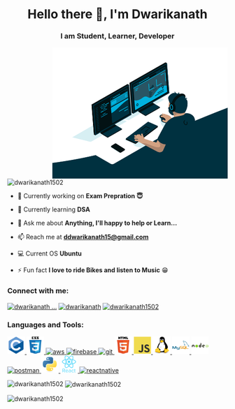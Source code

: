 <h1 align="center">Hello there 👋, I'm Dwarikanath</h1>  
<h3 align="center">I am Student, Learner, Developer</h3>

<img align="right" alt="coding" width="401" src="https://raw.githubusercontent.com/JokeDevil/JokeDevil/master/code.gif">
   
<p align="left"> <img src="https://komarev.com/ghpvc/?username=dwarikanath1502&label=Profile%20views&color=0e75b6&style=flat" alt="dwarikanath1502" /></p> 

- 🔭 Currently working on **Exam Prepration 😇**
 
- 🌱 Currently learning **DSA**
        
- 💬 Ask me about **Anything, I'll happy to help or Learn...**

- 📫 Reach me at **ddwarikanath15@gmail.com**
   
- 💻 Current OS **Ubuntu** 
 
- ⚡ Fun fact **I love to ride Bikes and listen to Music** 😁

<h3 align="left">Connect with me:</h3> 
<p align="left">
<a href="https://linkedin.com/in/dwarikanath ..." target="blank"><img align="center" src="https://raw.githubusercontent.com/rahuldkjain/github-profile-readme-generator/master/src/images/icons/Social/linked-in-alt.svg" alt="dwarikanath ..." height="30" width="40" /></a>
<a href="https://fb.com/dwarikanath" target="blank"><img align="center" src="https://raw.githubusercontent.com/rahuldkjain/github-profile-readme-generator/master/src/images/icons/Social/facebook.svg" alt="dwarikanath" height="30" width="40" /></a>
<a href="https://instagram.com/dwarikanath1502" target="blank"><img align="center" src="https://raw.githubusercontent.com/rahuldkjain/github-profile-readme-generator/master/src/images/icons/Social/instagram.svg" alt="dwarikanath1502" height="30" width="40" /></a>
</p> 
 
<h3 align="left">Languages and Tools:</h3>
<p align="left"> <a href="https://www.cprogramming.com/" target="_blank" rel="noreferrer"> <img src="https://raw.githubusercontent.com/devicons/devicon/master/icons/c/c-original.svg" alt="c" width="40" height="40"/> </a> <a href="https://www.w3schools.com/css/" target="_blank" rel="noreferrer"> <img src="https://raw.githubusercontent.com/devicons/devicon/master/icons/css3/css3-original-wordmark.svg" alt="css3" width="40" height="40"/> </a> <a href="https://cdn.iconscout.com/icon/free/png-512/aws-1869025-1583149.png?f=avif&w=256" target="_blank" rel="noreferrer"> <img src="https://cdn.iconscout.com/icon/free/png-512/aws-1869025-1583149.png?f=avif&w=256" alt="aws" width="40" height="40"/> </a> <a href="https://firebase.google.com/" target="_blank" rel="noreferrer"> <img src="https://www.vectorlogo.zone/logos/firebase/firebase-icon.svg" alt="firebase" width="40" height="40"/> </a> <a href="https://git-scm.com/" target="_blank" rel="noreferrer"> <img src="https://www.vectorlogo.zone/logos/git-scm/git-scm-icon.svg" alt="git" width="40" height="40"/> </a> <a href="https://www.w3.org/html/" target="_blank" rel="noreferrer"> <img src="https://raw.githubusercontent.com/devicons/devicon/master/icons/html5/html5-original-wordmark.svg" alt="html5" width="40" height="40"/> </a> <a href="https://developer.mozilla.org/en-US/docs/Web/JavaScript" target="_blank" rel="noreferrer"> <img src="https://raw.githubusercontent.com/devicons/devicon/master/icons/javascript/javascript-original.svg" alt="javascript" width="40" height="40"/> </a> <a href="https://www.linux.org/" target="_blank" rel="noreferrer"> <img src="https://raw.githubusercontent.com/devicons/devicon/master/icons/linux/linux-original.svg" alt="linux" width="40" height="40"/> </a> <a href="https://www.mysql.com/" target="_blank" rel="noreferrer"> <img src="https://raw.githubusercontent.com/devicons/devicon/master/icons/mysql/mysql-original-wordmark.svg" alt="mysql" width="40" height="40"/> </a> <a href="https://nodejs.org" target="_blank" rel="noreferrer"> <img src="https://raw.githubusercontent.com/devicons/devicon/master/icons/nodejs/nodejs-original-wordmark.svg" alt="nodejs" width="40" height="40"/> </a> <a href="https://postman.com" target="_blank" rel="noreferrer"> <img src="https://www.vectorlogo.zone/logos/getpostman/getpostman-icon.svg" alt="postman" width="40" height="40"/> </a> <a href="https://www.python.org" target="_blank" rel="noreferrer"> <img src="https://raw.githubusercontent.com/devicons/devicon/master/icons/python/python-original.svg" alt="python" width="40" height="40"/> </a> <a href="https://reactjs.org/" target="_blank" rel="noreferrer"> <img src="https://raw.githubusercontent.com/devicons/devicon/master/icons/react/react-original-wordmark.svg" alt="react" width="40" height="40"/> </a> <a href="https://reactnative.dev/" target="_blank" rel="noreferrer"> <img src="https://reactnative.dev/img/header_logo.svg" alt="reactnative" width="40" height="40"/> </a> </p>

<p><img align="left" src="https://github-readme-stats.vercel.app/api/top-langs?username=dwarikanath1502&show_icons=true&locale=en&layout=compact" alt="dwarikanath1502" /></p>

<p>&nbsp;<img align="center" src="https://github-readme-stats.vercel.app/api?username=dwarikanath1502&show_icons=true&locale=en" alt="dwarikanath1502" /></p>
 
<p><img align="center" src="https://github-readme-streak-stats.herokuapp.com/?user=dwarikanath1502&" alt="dwarikanath1502" /></p>
 
